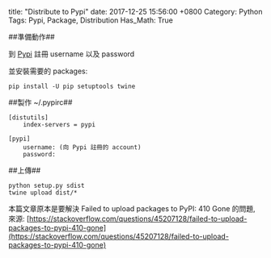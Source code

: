 title: "Distribute to Pypi"
date: 2017-12-25 15:56:00 +0800
Category: Python
Tags: Pypi, Package, Distribution
Has_Math: True

##準備動作##

到 [Pypi](https://pypi.python.org/pypi) 註冊 username 以及 password

並安裝需要的 packages:

	pip install -U pip setuptools twine

##製作 ~/.pypirc##
	
	[distutils]
		index-servers = pypi

	[pypi]
		username: (向 Pypi 註冊的 account)
		password:
		
##上傳##

	python setup.py sdist
	twine upload dist/*


本篇文章原本是要解決 Failed to upload packages to PyPI: 410 Gone 的問題,
來源: [https://stackoverflow.com/questions/45207128/failed-to-upload-packages-to-pypi-410-gone](https://stackoverflow.com/questions/45207128/failed-to-upload-packages-to-pypi-410-gone)



